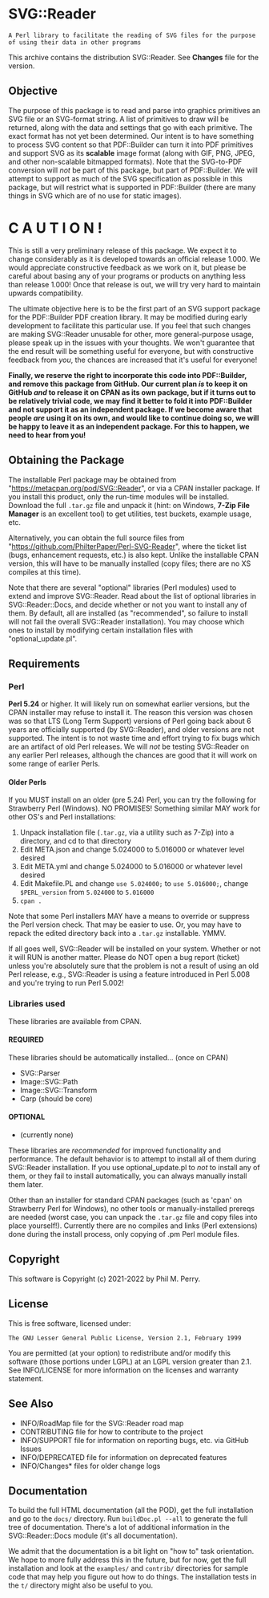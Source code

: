 # SVG::Reader

`A Perl library to facilitate the reading of SVG files for the purpose of using their data in other programs`

This archive contains the distribution SVG::Reader.
See **Changes** file for the version.

## Objective

The purpose of this package is to read and parse into graphics primitives an
SVG file or an SVG-format string. A list of primitives to draw will be
returned, along with the data and settings that go with each primitive. The
exact format has not yet been determined. Our intent is to have something to
process SVG content so that PDF::Builder can turn it into PDF primitives and
support SVG as its **scalable** image format (along with GIF, PNG, JPEG, and
other non-scalable bitmapped formats). Note that the SVG-to-PDF conversion will
_not_ be part of this package, but part of PDF::Builder. We will attempt to
support as much of the SVG specification as possible in this package, but will
restrict what is supported in PDF::Builder (there are many things in SVG which
are of no use for static images).

# C A U T I O N !

This is still a very preliminary release of this package. We expect it to
change considerably as it is developed towards an official release 1.000. We
would appreciate constructive feedback as we work on it, but please be careful
about basing any of your programs or products on anything less than release
1.000! Once that release is out, we will try very hard to maintain upwards
compatibility.

The ultimate objective here is to be the first part of an SVG support package
for the PDF::Builder PDF creation library. It may be modified during early
development to facilitate this particular use. If you feel that such changes
are making SVG::Reader unusable for other, more general-purpose usage, please
speak up in the issues with your thoughts. We won't guarantee that the end
result will be something useful for everyone, but with constructive feedback
from _you_, the chances are increased that it's useful for everyone!

**Finally, we reserve the right to incorporate this code into PDF::Builder,
and remove this package from GitHub. Our current plan _is_ to keep it on
GitHub _and_ to release it on CPAN as its own package, but if it turns out to
be relatively trivial code, we may find it better to fold it into PDF::Builder
and not support it as an independent package. If we become aware that people
_are_ using it on its own, and would like to continue doing so, we will be
happy to leave it as an independent package. For this to happen, we need to
hear from you!**

## Obtaining the Package

The installable Perl package may be obtained from
"https://metacpan.org/pod/SVG::Reader", or via a CPAN installer package. If
you install this product, only the run-time modules will be installed. Download
the full `.tar.gz` file and unpack it (hint: on Windows,
**7-Zip File Manager** is an excellent tool) to get utilities, test buckets,
example usage, etc.

Alternatively, you can obtain the full source files from
"https://github.com/PhilterPaper/Perl-SVG-Reader", where the ticket list
(bugs, enhancement requests, etc.) is also kept. Unlike the installable CPAN
version, this will have to be manually installed (copy files; there are no XS
compiles at this time).

Note that there are several "optional" libraries (Perl modules) used to extend
and improve SVG::Reader. Read about the list of optional libraries in
SVG::Reader::Docs, and decide whether or not you want to install any of them.
By default, all are installed (as "recommended", so failure to install will
not fail the overall SVG::Reader installation). You may choose which ones to
install by modifying certain installation files with "optional\_update.pl".

## Requirements

### Perl

**Perl 5.24** or higher. It will likely run on somewhat earlier versions, but
the CPAN installer may refuse to install it. The reason this version was
chosen was so that LTS (Long Term Support) versions of Perl going back about
6 years are officially supported (by SVG::Reader), and older versions are not
supported. The intent is to not waste time and effort trying to fix bugs which
are an artifact of old Perl releases. We will _not_ be testing SVG::Reader on
any earlier Perl releases, although the chances are good that it will work on
some range of earlier Perls.

#### Older Perls

If you MUST install on an older (pre 5.24) Perl, you can try the following for
Strawberry Perl (Windows). NO PROMISES! Something similar MAY work for other
OS's and Perl installations:

1. Unpack installation file (`.tar.gz`, via a utility such as 7-Zip) into a directory, and cd to that directory
1. Edit META.json and change 5.024000 to 5.016000 or whatever level desired
1. Edit META.yml and change 5.024000 to 5.016000 or whatever level desired
1. Edit Makefile.PL and change `use 5.024000;` to `use 5.016000;`, change `$PERL_version` from `5.024000` to `5.016000`
1. `cpan .`

Note that some Perl installers MAY have a means to override or suppress the
Perl version check. That may be easier to use. Or, you may have to repack the
edited directory back into a `.tar.gz` installable. YMMV.

If all goes well, SVG::Reader will be installed on your system. Whether or
not it will RUN is another matter. Please do NOT open a bug report (ticket)
unless you're absolutely sure that the problem is not a result of using an old
Perl release, e.g., SVG::Reader is using a feature introduced in Perl 5.008
and you're trying to run Perl 5.002!

### Libraries used

These libraries are available from CPAN.

#### REQUIRED

These libraries should be automatically installed...  (once on CPAN)

* SVG::Parser
* Image::SVG::Path
* Image::SVG::Transform
* Carp (should be core)

#### OPTIONAL

* (currently none)

These libraries are _recommended_ for improved functionality and performance.
The default behavior is to attempt to install all of them during SVG::Reader
installation. If you use optional\_update.pl to _not_ to install any of
them, or they fail to install automatically, you can always manually install 
them later.

Other than an installer for standard CPAN packages (such as 'cpan' on
Strawberry Perl for Windows), no other tools or manually-installed prereqs are
needed (worst case, you can unpack the `.tar.gz` file and copy files into
place yourself!). Currently there are no compiles and links (Perl extensions)
done during the install process, only copying of .pm Perl module files.

## Copyright

This software is Copyright (c) 2021-2022 by Phil M. Perry.

## License

This is free software, licensed under:

`The GNU Lesser General Public License, Version 2.1, February 1999`

You are permitted (at your option) to
redistribute and/or modify this software (those portions under LGPL) at an
LGPL version greater than 2.1. See INFO/LICENSE for more information on the
licenses and warranty statement.

## See Also

* INFO/RoadMap file for the SVG::Reader road map
* CONTRIBUTING file for how to contribute to the project
* INFO/SUPPORT file for information on reporting bugs, etc. via GitHub Issues
* INFO/DEPRECATED file for information on deprecated features
* INFO/Changes\* files for older change logs

## Documentation

To build the full HTML documentation (all the POD), get the full installation
and go to the `docs/` directory. Run `buildDoc.pl --all` to generate the full
tree of documentation. There's a lot of additional information in the
SVG::Reader::Docs module (it's all documentation).

We admit that the documentation is a bit light on "how to" task orientation.
We hope to more fully address this in the future, but for now, get the full
installation and look at the `examples/` and `contrib/` directories for sample
code that may help you figure out how to do things. The installation tests in
the `t/` directory might also be useful to you.
